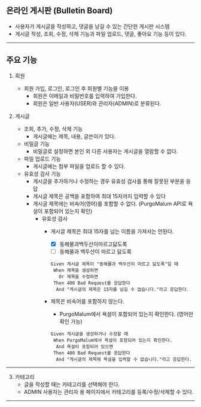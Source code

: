 ## 온라인 게시판 (Bulletin Board)

+ 사용자가 게시글을 작성하고, 댓글을 남길 수 있는 간단한 게시판 시스템
+ 게시글 작성, 조회, 수정, 삭제 기능과 파일 업로드, 댓글, 좋아요 기능 등이 있다.
---

## 주요 기능
1. 회원
    + 회원 가입, 로그인, 로그인 후 회원별 기능을 이용
        - 회원은 이메일과 비밀번호를 입력하여 가입한다.
        - 회원은 일반 사용자(USER)와 관리자(ADMIN)로 분류된다.
    
2. 게시글
   + 조회, 추가, 수정, 삭제 기능
      - 게시글에는 제목, 내용, 글쓴이가 있다.
   + 비밀글 기능
      - 비밀글로 설정하면 본인 외 다른 사용자는 게시글을 열람할 수 없다.
   + 파일 업로드 기능
      - 게시글에는 첨부 파일을 업로드 할 수 있다.
   + 유효성 검사 기능
      - 게시글을 추가하거나 수정하는 경우 유효성 검사를 통해 잘못된 부분을 응답
      - 게시글 제목은 공백을 포함하여 최대 15자까지 입력할 수 있다
      - 게시글 제목에는 비속어(영어)를 포함할 수 없다. (PurgoMalum API로 욕설이 포함되어 있는지 확인)
        + 유효성 검사
          - 게시글 제목은 최대 15자를 넘는 이름을 가져서는 안된다.
            - [x] 동해물과백두산이마르고닳도록
            - [ ] 동해물과 백두산이 마르고 닳도록
             ```gherkin
             Given 게시글 제목이 "동해물과 백두산이 마르고 닳도록"일 때
              When 제목을 생성하면
                Or 제목을 수정하면
              Then 400 Bad Request를 응답한다
               And "게시글의 제목은 15자를 넘길 수 없습니다."라고 응답한다. 
             ```
   
          - 제목은 비속어를 포함하지 않는다.
            - PurgoMalum에서 욕설이 포함되어 있는지 확인한다. (영어만 확인 가능)
            ```gherkin
            Given 게시글을 생성하거나 수정할 때
             When PurgoMalum에서 욕설이 포함되어 있는지 확인한다.
              And 욕설이 포함되어 있으면
             Then 400 Bad Request를 응답한다
              And "게시글의 제목에 욕설을 입력할 수 없습니다."라고 응답한다.
            ```
---
3. 카테고리
   + 글을 작성할 때는 카테고리를 선택해야 한다.
   + ADMIN 사용자는 관리자 용 페이지에서 카테고리를 등록/수정/삭제할 수 있다.
---
